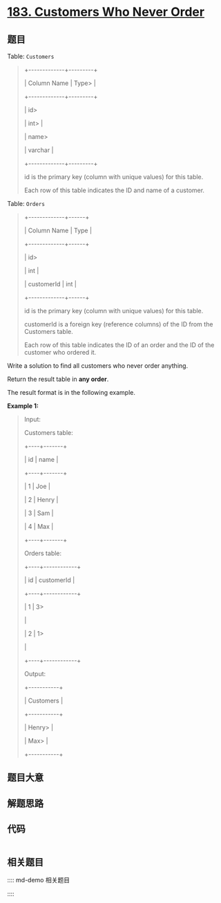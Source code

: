 # [183. Customers Who Never Order](https://leetcode.com/problems/customers-who-never-order)

## 题目

Table: `Customers`

> 
> 
> 
> 
> 
> +-------------+---------+
> 
> | Column Name | Type> 
> |
> 
> +-------------+---------+
> 
> | id> 
> > 
>   | int> 
>  |
> 
> | name> 
> > 
> | varchar |
> 
> +-------------+---------+
> 
> id is the primary key (column with unique values) for this table.
> 
> Each row of this table indicates the ID and name of a customer.
> 
> 



Table: `Orders`

> 
> 
> 
> 
> 
> +-------------+------+
> 
> | Column Name | Type |
> 
> +-------------+------+
> 
> | id> 
> > 
>   | int  |
> 
> | customerId  | int  |
> 
> +-------------+------+
> 
> id is the primary key (column with unique values) for this table.
> 
> customerId is a foreign key (reference columns) of the ID from the Customers table.
> 
> Each row of this table indicates the ID of an order and the ID of the customer who ordered it.
> 
> 



Write a solution to find all customers who never order anything.

Return the result table in **any order**.

The result format is in the following example.



**Example 1:**

> Input: 
> 
> Customers table:
> 
> +----+-------+
> 
> | id | name  |
> 
> +----+-------+
> 
> | 1  | Joe   |
> 
> | 2  | Henry |
> 
> | 3  | Sam   |
> 
> | 4  | Max   |
> 
> +----+-------+
> 
> Orders table:
> 
> +----+------------+
> 
> | id | customerId |
> 
> +----+------------+
> 
> | 1  | 3> 
> > 
>   |
> 
> | 2  | 1> 
> > 
>   |
> 
> +----+------------+
> 
> Output: 
> 
> +-----------+
> 
> | Customers |
> 
> +-----------+
> 
> | Henry> 
>  |
> 
> | Max> 
>    |
> 
> +-----------+
> 
> 


## 题目大意

## 解题思路

## 代码

```javascript

```

## 相关题目

:::: md-demo 相关题目

::::
